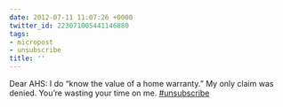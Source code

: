 ```yaml
---
date: 2012-07-11 11:07:26 +0000
twitter_id: 223071005441146880
tags:
- micropost
- unsubscribe
title: ''
---
```


Dear AHS: I do “know the value of a home warranty.” My only claim was denied. You’re wasting your time on me. [#unsubscribe](https://twitter.com/hashtag/unsubscribe)
